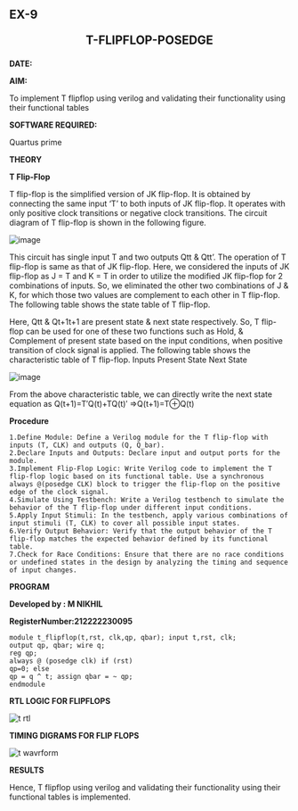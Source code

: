## EX-9 <p align="center"><b>  T-FLIPFLOP-POSEDGE </b>    

**DATE:**


**AIM:**

To implement  T flipflop using verilog and validating their functionality using their functional tables

**SOFTWARE REQUIRED:**

Quartus prime

**THEORY**

**T Flip-Flop**

T flip-flop is the simplified version of JK flip-flop. It is obtained by connecting the same input ‘T’ to both inputs of JK flip-flop. It operates with only positive clock transitions or negative clock transitions. The circuit diagram of T flip-flop is shown in the following figure.

![image](https://github.com/naavaneetha/T-FLIPFLOP-POSEDGE/assets/154305477/458a68fe-2d08-4a9d-ac4f-7ae0480ce0bd)

 
This circuit has single input T and two outputs Qtt & Qtt’. The operation of T flip-flop is same as that of JK flip-flop. Here, we considered the inputs of JK flip-flop as J = T and K = T in order to utilize the modified JK flip-flop for 2 combinations of inputs. So, we eliminated the other two combinations of J & K, for which those two values are complement to each other in T flip-flop. The following table shows the state table of T flip-flop.

Here, Qtt & Qt+1t+1 are present state & next state respectively. So, T flip-flop can be used for one of these two functions such as Hold, & Complement of present state based on the input conditions, when positive transition of clock signal is applied. The following table shows the characteristic table of T flip-flop. Inputs Present State Next State

![image](https://github.com/naavaneetha/T-FLIPFLOP-POSEDGE/assets/154305477/cdd7fb32-539f-4b66-bb8d-f305a153c886)

 
From the above characteristic table, we can directly write the next state equation as Q(t+1)=T′Q(t)+TQ(t)′ ⇒Q(t+1)=T⊕Q(t)

**Procedure**

```
1.Define Module: Define a Verilog module for the T flip-flop with inputs (T, CLK) and outputs (Q, Q_bar).
2.Declare Inputs and Outputs: Declare input and output ports for the module.
3.Implement Flip-Flop Logic: Write Verilog code to implement the T flip-flop logic based on its functional table. Use a synchronous always @(posedge CLK) block to trigger the flip-flop on the positive edge of the clock signal.
4.Simulate Using Testbench: Write a Verilog testbench to simulate the behavior of the T flip-flop under different input conditions.
5.Apply Input Stimuli: In the testbench, apply various combinations of input stimuli (T, CLK) to cover all possible input states.
6.Verify Output Behavior: Verify that the output behavior of the T flip-flop matches the expected behavior defined by its functional table.
7.Check for Race Conditions: Ensure that there are no race conditions or undefined states in the design by analyzing the timing and sequence of input changes.
```

**PROGRAM**

**Developed by : M NIKHIL**

**RegisterNumber:212222230095**
```
module t_flipflop(t,rst, clk,qp, qbar); input t,rst, clk;
output qp, qbar; wire q;
reg qp;
always @ (posedge clk) if (rst)
qp=0; else
qp = q ^ t; assign qbar = ~ qp;
endmodule
```

**RTL LOGIC FOR FLIPFLOPS**

![t rtl](https://github.com/roshinithangachamy/T-FLIPFLOP-POSEDGE/assets/147118341/87682dd0-0b0c-470c-82f0-03bd6b9aacae)

**TIMING DIGRAMS FOR FLIP FLOPS**

![t wavrform](https://github.com/roshinithangachamy/T-FLIPFLOP-POSEDGE/assets/147118341/09c4fbca-2406-4170-b212-b6358400ec02)

**RESULTS**

Hence, T flipflop using verilog and validating their functionality using their functional tables is implemented.

